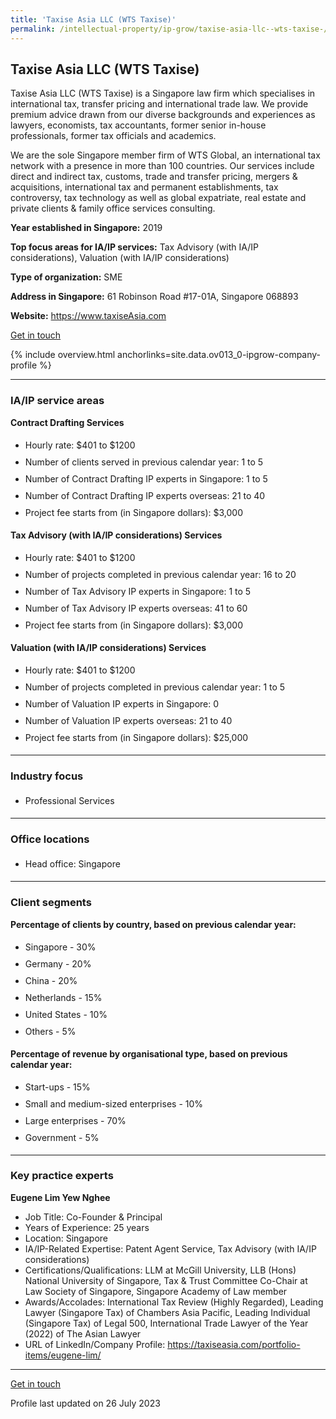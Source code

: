 ```yaml
---
title: 'Taxise Asia LLC (WTS Taxise)'
permalink: /intellectual-property/ip-grow/taxise-asia-llc--wts-taxise-/
---
```


## Taxise Asia LLC (WTS Taxise)

Taxise Asia LLC (WTS Taxise) is a Singapore law firm which specialises in international tax, transfer pricing and international trade law.  We provide premium advice drawn from our diverse backgrounds and experiences as lawyers, economists, tax accountants, former senior in-house professionals, former tax officials and academics.

We are the sole Singapore member firm of WTS Global, an international tax network with a presence in more than 100 countries. Our services include direct and indirect tax, customs, trade and transfer pricing, mergers & acquisitions, international tax and permanent establishments, tax controversy, tax technology as well as global expatriate, real estate and private clients & family office services consulting.

<b>Year established in Singapore:</b> 2019

<b>Top focus areas for IA/IP services:</b> Tax Advisory (with IA/IP considerations), Valuation (with IA/IP considerations)

<b>Type of organization:</b> SME

<b>Address in Singapore:</b> 61 Robinson Road #17-01A, Singapore 068893

<b>Website:</b> <a href='https://www.taxiseAsia.com'>https://www.taxiseAsia.com</a>

<a class='btn' href='https://form.gov.sg/6477c3133acd5d00121955d0' target='_blank' rel='noopener'>Get in touch</a>

{% include overview.html anchorlinks=site.data.ov013_0-ipgrow-company-profile %}

---
<a name='ip-related-service-areas'></a>
### IA/IP service areas

**Contract Drafting Services**

<ul>
<li style='line-height: 27px; margin: 0px 0px !important'>Hourly rate:  $401 to $1200</li>
<li style='line-height: 27px; margin: 0px 0px !important'>Number of clients served in previous calendar year: 1 to 5</li>
<li style='line-height: 27px; margin: 0px 0px !important'>Number of Contract Drafting IP experts in Singapore: 1 to 5</li>
<li style='line-height: 27px; margin: 0px 0px !important'>Number of Contract Drafting IP experts overseas: 21 to 40</li>
<li style='line-height: 27px; margin: 0px 0px !important'>Project fee starts from (in Singapore dollars): $3,000</li>
</ul>

**Tax Advisory (with IA/IP considerations) Services**

<ul>
<li style='line-height: 27px; margin: 0px 0px !important'>Hourly rate:  $401 to $1200</li>
<li style='line-height: 27px; margin: 0px 0px !important'>Number of projects completed in previous calendar year: 16 to 20</li>
<li style='line-height: 27px; margin: 0px 0px !important'>Number of Tax Advisory IP experts in Singapore: 1 to 5</li>
<li style='line-height: 27px; margin: 0px 0px !important'>Number of Tax Advisory IP experts overseas: 41 to 60</li>
<li style='line-height: 27px; margin: 0px 0px !important'>Project fee starts from (in Singapore dollars):  $3,000</li>
</ul>

**Valuation (with IA/IP considerations) Services**

<ul>
<li style='line-height: 27px; margin: 0px 0px !important'>Hourly rate:  $401 to $1200</li>
<li style='line-height: 27px; margin: 0px 0px !important'>Number of projects completed in previous calendar year: 1 to 5</li>
<li style='line-height: 27px; margin: 0px 0px !important'>Number of Valuation IP experts in Singapore: 0</li>
<li style='line-height: 27px; margin: 0px 0px !important'>Number of Valuation IP experts overseas: 21 to 40</li>
<li style='line-height: 27px; margin: 0px 0px !important'>Project fee starts from (in Singapore dollars):  $25,000</li>
</ul>

---
<a name='industry-focus'></a>
### Industry focus

<ul><li style='line-height: 27px; margin: 0px 0px !important'> Professional Services</li></ul>

---
<a name='office-locations'></a>
### Office locations

<ul><li style='line-height: 27px; margin: 0px 0px !important'> Head office: Singapore</li></ul>

---
<a name='client-segments'></a>
### Client segments

**Percentage of clients by country, based on previous calendar year:**

<ul><li style='line-height: 27px; margin: 0px 0px !important'> Singapore - 30%</li><li style='line-height: 27px; margin: 0px 0px !important'>Germany - 20%</li><li style='line-height: 27px; margin: 0px 0px !important'>China - 20%</li><li style='line-height: 27px; margin: 0px 0px !important'>Netherlands - 15%</li><li style='line-height: 27px; margin: 0px 0px !important'>United States - 10%</li><li style='line-height: 27px; margin: 0px 0px !important'>Others - 5%</li></ul>

**Percentage of revenue by organisational type, based on previous calendar year:**

<ul><li style='line-height: 27px; margin: 0px 0px !important'> Start-ups - 15%</li><li style='line-height: 27px; margin: 0px 0px !important'>Small and medium-sized enterprises - 10%</li><li style='line-height: 27px; margin: 0px 0px !important'>Large enterprises - 70%</li><li style='line-height: 27px; margin: 0px 0px !important'>Government - 5%</li></ul>

---
<a name='key-practice-experts'></a>
### Key practice experts

**Eugene Lim Yew Nghee**

- Job Title: Co-Founder & Principal
- Years of Experience: 25 years
- Location: Singapore
- IA/IP-Related Expertise: Patent Agent Service, Tax Advisory (with IA/IP considerations)
- Certifications/Qualifications: LLM at McGill University, LLB (Hons) National University of Singapore, Tax & Trust Committee Co-Chair at Law Society of Singapore, Singapore Academy of Law member
- Awards/Accolades: International Tax Review (Highly Regarded), Leading Lawyer (Singapore Tax) of Chambers Asia Pacific, Leading Individual (Singapore Tax) of Legal 500, International Trade Lawyer of the Year (2022) of The Asian Lawyer
- URL of LinkedIn/Company Profile: <a href="https://taxiseasia.com/portfolio-items/eugene-lim/" target="_blank" rel="noopener">https://taxiseasia.com/portfolio-items/eugene-lim/</a>

---
<p>
<a class='btn' href='https://form.gov.sg/6477c3133acd5d00121955d0' target='_blank' rel='noopener'>Get in touch</a>
</p>
Profile last updated on 26 July 2023
